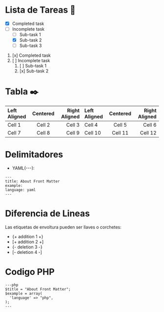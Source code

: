 # Lista de Tareas  📝

- [x] Completed task
- [ ] Incomplete task
  - [ ] Sub-task 1
  - [x] Sub-task 2
  - [ ] Sub-task 3

1. [x] Completed task
1. [ ] Incomplete task
   1. [ ] Sub-task 1
   1. [x] Sub-task 2

# Tabla ✒️

| Left Aligned | Centered | Right Aligned | Left Aligned | Centered | Right Aligned |
| :---         | :---:    | ---:          | :----------- | :------: | ------------: |
| Cell 1       | Cell 2   | Cell 3        | Cell 4       | Cell 5   | Cell 6        |
| Cell 7       | Cell 8   | Cell 9        | Cell 10      | Cell 11  | Cell 12       |


# Delimitadores
* YAML(---):
```
---
title: About Front Matter
example:
language: yaml
---
```
# Diferencia de Lineas 

Las etiquetas de envoltura pueden ser llaves o corchetes:

- {+ addition 1 +}
- [+ addition 2 +]
- {- deletion 3 -}
- [- deletion 4 -]

# Codigo PHP

```
---php
$title = "About Front Matter";
$example = array(
  'language' => "php",
);
---
```
